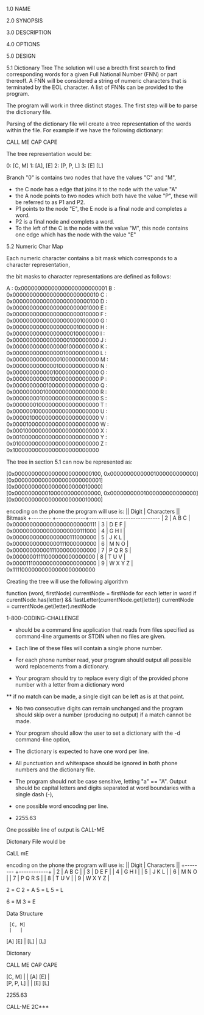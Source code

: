 1.0 NAME

2.0 SYNOPSIS

3.0 DESCRIPTION

4.0 OPTIONS

5.0 DESIGN

5.1 Dictionary Tree
The solution will use a bredth first search to find corresponding words for a given Full National Number (FNN) or part 
thereoff. A FNN will be considered a string of numeric characters that is terminated by the EOL character.  A list of
FNNs can be provided to the program.

The program will work in three distinct stages. The first step will be to parse the dictionary file.

Parsing of the dictionary file will create a tree representation of the words within the file. For example if we have
the following dictionary:

CALL
ME
CAP
CAPE

The tree representation would be:


0:   [C,      M]
1:   [A],    [E]
2: [P, P, L]
3: [E]   [L]

Branch "0" is contains two nodes that have the values "C" and "M", 
* the C node has a edge that joins it to the node with the value "A"
* the A node points to two nodes which both have the value "P", these will be referred to as P1 and P2.
* P1 points to the node "E", the E node is a final node and completes a word.
* P2 is a final node and complets a word.
* To the left of the C is the node with the value "M", this node contains one edge which has the node with the value "E"

5.2 Numeric Char Map

Each numeric character contains a bit mask which corresponds to a character representation, 

the bit masks to character representations are defined as follows:

A : 0x00000000000000000000000001
B : 0x00000000000000000000000010
C : 0x00000000000000000000000100
D : 0x00000000000000000000001000
E : 0x00000000000000000000010000
F : 0x00000000000000000000100000
G : 0x00000000000000000001000000
H : 0x00000000000000000010000000
I : 0x00000000000000000100000000
J : 0x00000000000000001000000000
K : 0x00000000000000010000000000
L : 0x00000000000000100000000000
M : 0x00000000000001000000000000
N : 0x00000000000010000000000000
O : 0x00000000000100000000000000
P : 0x00000000001000000000000000
Q : 0x00000000010000000000000000
R : 0x00000000100000000000000000
S : 0x00000001000000000000000000
T : 0x00000010000000000000000000
U : 0x00000100000000000000000000
V : 0x00001000000000000000000000
W : 0x00010000000000000000000000
X : 0x00100000000000000000000000
Y : 0x01000000000000000000000000
Z : 0x10000000000000000000000000


The tree in section 5.1 can now be represented as:

[0x00000000000000000000000100,                               0x00000000000001000000000000]
[0x00000000000000000000000001]                              [0x00000000000000000000010000]
[0x00000000001000000000000000, 0x00000000001000000000000000]
[0x00000000000000000000010000]


encoding on the phone the program will use is:
|| Digit  | Characters || Bitmask
+-------- +------------+-----------------------------
| 2       | A B C      | 0x00000000000000000000000111
| 3       | D E F      | 0x00000000000000000000111000
| 4       | G H I      | 0x00000000000000000111000000
| 5       | J K L      | 0x00000000000000111000000000
| 6       | M N O      | 0x00000000000111000000000000
| 7       | P Q R S    | 0x00000001111000000000000000
| 8       | T U V      | 0x00001110000000000000000000
| 9       | W X Y Z    | 0x11110000000000000000000000


Creating the tree will use the following algorithm

function (word, firstNode)
    currentNode = firstNode
    for each letter in word
             if curentNode.has(letter) && !lastLetter(currentNode.get(letter))
                 currentNode = currentNode.get(letter).nextNode

1-800-CODING-CHALLENGE

* should be a command line application that reads from files specified as command-line arguments or STDIN when no 
  files are given.
 
* Each line of these files will contain a single phone number.

* For each phone number read, your program should output all possible word replacements from a dictionary.

* Your program should try to replace every digit of the provided phone number with a letter from a dictionary word

** if no match can be made, a single digit can be left as is at that point.

* No two consecutive digits can remain unchanged and the program should skip over a number (producing no output) if a 
  match cannot be made.
  
* Your program should allow the user to set a dictionary with the -d command-line option,

* The dictionary is expected to have one word per line.

* All punctuation and whitespace should be ignored in both phone numbers and the dictionary file.

* The program should not be case sensitive, letting "a" == "A". Output should be capital letters and digits separated at 
  word boundaries with a single dash (-),
  
* one possible word encoding per line.

* 2255.63

One possible line of output is
CALL-ME

Dictonary File would be

CaLL
mE

encoding on the phone the program will use is:
|| Digit  | Characters ||
+-------- +------------+
| 2       | A B C      |
| 3       | D E F      |
| 4       | G H I      |
| 5       | J K L      |
| 6       | M N O      | 
| 7       | P Q R S    |
| 8       | T U V      |
| 9       | W X Y Z    |

2 = C 
2 = A
5 = L
5 = L

6 = M
3 = E

Data Structure


     [C, M]
     |   |
  [A]   [E]
   |
  [L]
   |
  [L]
  
Dictonary

CALL
ME
CAP
CAPE

   [C,  M]
    |      |
   [A]     [E]
    |     
  [P, P, L]
   |     |
 [E]    [L]

2255.63

CALL-ME
2C***
